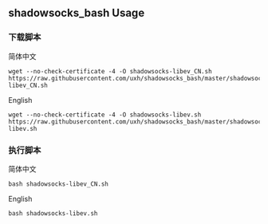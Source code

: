 ## shadowsocks_bash Usage

### 下载脚本

简体中文

```shell
wget --no-check-certificate -4 -O shadowsocks-libev_CN.sh https://raw.githubusercontent.com/uxh/shadowsocks_bash/master/shadowsocks-libev_CN.sh
```

English

```shell
wget --no-check-certificate -4 -O shadowsocks-libev.sh https://raw.githubusercontent.com/uxh/shadowsocks_bash/master/shadowsocks-libev.sh
```

### 执行脚本

简体中文

```shell
bash shadowsocks-libev_CN.sh
```

English

```shell
bash shadowsocks-libev.sh
```
